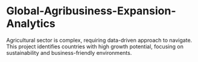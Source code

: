 # Global-Agribusiness-Expansion-Analytics
Agricultural sector is complex, requiring data-driven approach to navigate. This project identifies countries with high growth potential, focusing on sustainability and business-friendly environments.

